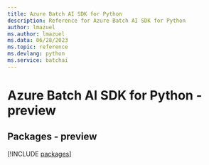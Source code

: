 ```yaml
---
title: Azure Batch AI SDK for Python
description: Reference for Azure Batch AI SDK for Python
author: lmazuel
ms.author: lmazuel
ms.data: 06/28/2023
ms.topic: reference
ms.devlang: python
ms.service: batchai
---
```

# Azure Batch AI SDK for Python - preview
## Packages - preview
[!INCLUDE [packages](batch-ai-index.md)]